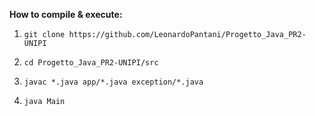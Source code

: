 **How to compile & execute:**

1. `git clone https://github.com/LeonardoPantani/Progetto_Java_PR2-UNIPI`

2. `cd Progetto_Java_PR2-UNIPI/src`

3. `javac *.java app/*.java exception/*.java`

4. `java Main`